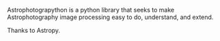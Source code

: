 Astrophotograpython is a python library that seeks to make Astrophotography image processing easy to do, understand, and extend.

Thanks to Astropy.
